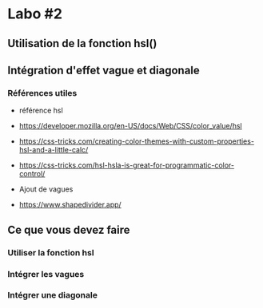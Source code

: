 # Labo #2

## Utilisation de la fonction hsl()

## Intégration d'effet vague et diagonale

### Références utiles

- référence hsl

- https://developer.mozilla.org/en-US/docs/Web/CSS/color_value/hsl
- https://css-tricks.com/creating-color-themes-with-custom-properties-hsl-and-a-little-calc/
- https://css-tricks.com/hsl-hsla-is-great-for-programmatic-color-control/

- Ajout de vagues
- https://www.shapedivider.app/

## Ce que vous devez faire

### Utiliser la fonction hsl

### Intégrer les vagues

### Intégrer une diagonale
